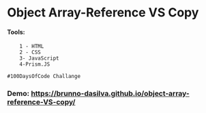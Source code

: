 # Object Array-Reference VS Copy

#### Tools:

```
    1 - HTML
    2 - CSS
    3- JavaScript
    4-Prism.JS
```

```
#100DaysOfCode Challange
```

### Demo: https://brunno-dasilva.github.io/object-array-reference-VS-copy/
